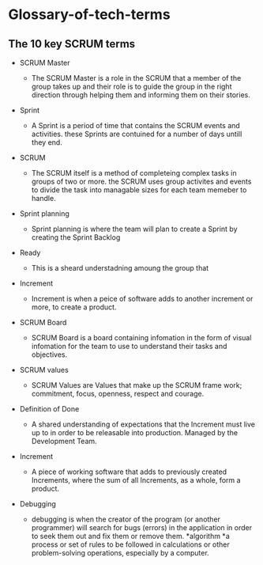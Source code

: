# Glossary-of-tech-terms

## The 10 key SCRUM terms
* SCRUM Master
  * The SCRUM Master is a role in the SCRUM that a member of the group takes up and their role is to guide the group in the right direction through helping them and informing them on their stories. 
  
* Sprint
  * A Sprint is a period of time that contains the SCRUM events and activities. these Sprints are contuined for a number of days untill they end.
  
* SCRUM
  * The SCRUM itself is a method of completeing complex tasks in groups of two or more. the SCRUM uses group activites and events to divide the task into managable sizes for each team memeber to handle.
  
* Sprint planning
  * Sprint planning is where the team will plan to create a Sprint by creating the Sprint Backlog
  
* Ready
  * This is a sheard understadning amoung the group that 
  
* Increment
  * Increment is when a peice of software adds to another increment or more, to create a product.
  
* SCRUM Board
  * SCRUM Board is a board containing infomation in the form of visual infomation for the team to use to understand their tasks and objectives.
  
* SCRUM values
  * SCRUM Values are Values that make up the SCRUM frame work; commitment, focus, openness, respect and courage.
  
* Definition of Done
  * A shared understanding of expectations that the Increment must live up to in order to be releasable into production. Managed by the Development Team.
  
* Increment
  * A piece of working software that adds to previously created Increments, where the sum of all Increments, as a whole, form a product.
* Debugging
  * debugging is when the creator of the program (or another programmer) will search for bugs (errors) in the application in order to     seek them out and fix them or remove them.
*algorithm
  *a process or set of rules to be followed in calculations or other problem-solving operations, especially by a computer.
